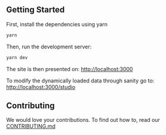 ## Getting Started

First, install the dependencies using yarn

```bash
yarn
```

Then, run the development server:

```bash
yarn dev
```

The site is then presented on: [http://localhost:3000](http://localhost:3000)

To modify the dynamically loaded data through sanity go to: [http://localhost:3000/studio](http://localhost:3000/studio)

## Contributing

We would love your contributions. To find out how to, read our [CONTRIBUTING.md](./CONTRIBUTING.md)
